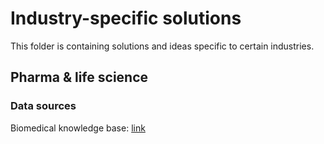 # Industry-specific solutions

This folder is containing solutions and ideas specific to certain industries.

## Pharma & life science

### Data sources

Biomedical knowledge base: [link](https://digitalinsights.qiagen.com/biomedical-knowledge-base/)